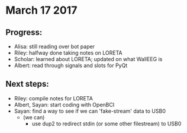 # March 17 2017

## Progress:
  - Alisa: still reading over bot paper
  - Riley: halfway done taking notes on LORETA
  - Scholar: learned about LORETA; updated on what WallEEG is
  - Albert: read through signals and slots for PyQt
  
 ## Next steps:
  - Riley: compile notes for LORETA
  - Albert, Sayan: start coding with OpenBCI
  - Sayan: find a way to see if we can 'fake-stream' data to USB0
    - (we can)
      - use dup2 to redirect stdin (or some other filestream) to USB0
  
